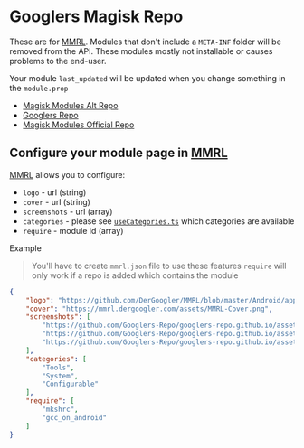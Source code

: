[MMRL]: https://github.com/DerGoogler/MMRL

# Googlers Magisk Repo

These are for [MMRL][MMRL]. Modules that don't include a `META-INF` folder will be removed from the API. These modules mostly not installable or causes problems to the end-user.

Your module `last_updated` will be updated when you change something in the `module.prop`

- [Magisk Modules Alt Repo](https://api.mmrl.dergoogler.com/json/mmar.json)
- [Googlers Repo](https://api.mmrl.dergoogler.com/json/gmr.json)
- [Magisk Modules Official Repo](https://api.mmrl.dergoogler.com/json/mmr.json)

## Configure your module page in [MMRL][MMRL]

[MMRL][MMRL] allows you to configure:

- `logo` - url (string)
- `cover` - url (string)
- `screenshots` - url (array)
- `categories` - please see [`useCategories.ts`](https://github.com/DerGoogler/MMRL/blob/master/Website/src/hooks/useCategories.ts) which categories are available
- `require` - module id (array)

Example

> You'll have to create `mmrl.json` file to use these features
> `require` will only work if a repo is added which contains the module

```json
{
    "logo": "https://github.com/DerGoogler/MMRL/blob/master/Android/app/src/main/ic_launcher-playstore.png?raw=true",
    "cover": "https://mmrl.dergoogler.com/assets/MMRL-Cover.png",
    "screenshots": [
        "https://github.com/Googlers-Repo/googlers-repo.github.io/assets/54764558/f5b7d396-781e-463a-b4ed-dc345cc15ba3I",
        "https://github.com/Googlers-Repo/googlers-repo.github.io/assets/54764558/0a03c54a-3064-4ed0-a69b-90db437bd9f0",
        "https://github.com/Googlers-Repo/googlers-repo.github.io/assets/54764558/8fbc9621-fe85-4b66-8070-271599f87d38"
    ],
    "categories": [
        "Tools",
        "System",
        "Configurable"
    ],
    "require": [
        "mkshrc",
        "gcc_on_android"
    ]
}
```